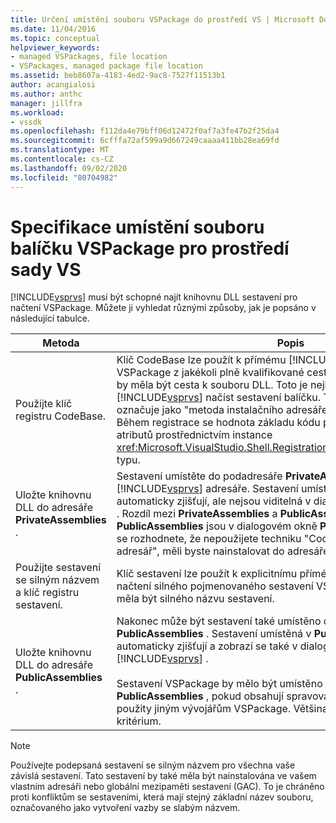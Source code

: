 ```yaml
---
title: Určení umístění souboru VSPackage do prostředí VS | Microsoft Docs
ms.date: 11/04/2016
ms.topic: conceptual
helpviewer_keywords:
- managed VSPackages, file location
- VSPackages, managed package file location
ms.assetid: beb8607a-4183-4ed2-9ac8-7527f11513b1
author: acangialosi
ms.author: anthc
manager: jillfra
ms.workload:
- vssdk
ms.openlocfilehash: f112da4e79bff06d12472f0af7a3fe47b2f25da4
ms.sourcegitcommit: 6cfffa72af599a9d667249caaaa411bb28ea69fd
ms.translationtype: MT
ms.contentlocale: cs-CZ
ms.lasthandoff: 09/02/2020
ms.locfileid: "80704982"
---
```

# <a name="specifying-vspackage-file-location-to-the-vs-shell"></a>Specifikace umístění souboru balíčku VSPackage pro prostředí sady VS
[!INCLUDE[vsprvs](../../code-quality/includes/vsprvs_md.md)] musí být schopné najít knihovnu DLL sestavení pro načtení VSPackage. Můžete ji vyhledat různými způsoby, jak je popsáno v následující tabulce.

| Metoda | Popis |
| - | - |
| Použijte klíč registru CodeBase. | Klíč CodeBase lze použít k přímému [!INCLUDE[vsprvs](../../code-quality/includes/vsprvs_md.md)] načtení sestavení VSPackage z jakékoli plně kvalifikované cesty k souboru. Hodnota klíče by měla být cesta k souboru DLL. Toto je nejlepší způsob, jak [!INCLUDE[vsprvs](../../code-quality/includes/vsprvs_md.md)] načíst sestavení balíčku. Tato technika se někdy označuje jako "metoda instalačního adresáře pro základ kódu/privátní." Během registrace se hodnota základu kódu předává do tříd registračních atributů prostřednictvím instance <xref:Microsoft.VisualStudio.Shell.RegistrationAttribute.RegistrationContext> typu. |
| Uložte knihovnu DLL do adresáře **PrivateAssemblies** . | Sestavení umístěte do podadresáře **PrivateAssemblies** [!INCLUDE[vsprvs](../../code-quality/includes/vsprvs_md.md)] adresáře. Sestavení umístěná v **PrivateAssemblies** se automaticky zjišťují, ale nejsou viditelná v dialogovém okně **Přidat odkazy** . Rozdíl mezi **PrivateAssemblies** a **PublicAssemblies** je, že sestavení v **PublicAssemblies** jsou v dialogovém okně **Přidat odkazy** výčtu. Pokud se rozhodnete, že nepoužijete techniku "CodeBase/Private instalační adresář", měli byste nainstalovat do adresáře **PrivateAssemblies** . |
| Použijte sestavení se silným názvem a klíč registru sestavení. | Klíč sestavení lze použít k explicitnímu přímému [!INCLUDE[vsprvs](../../code-quality/includes/vsprvs_md.md)] načtení silného pojmenovaného sestavení VSPackage. Hodnota klíče by měla být silného názvu sestavení. |
| Uložte knihovnu DLL do adresáře **PublicAssemblies** . | Nakonec může být sestavení také umístěno do podadresáře **PublicAssemblies** . Sestavení umístěná v **PublicAssemblies** se automaticky zjišťují a zobrazí se také v dialogovém okně **Přidat odkazy** v [!INCLUDE[vsprvs](../../code-quality/includes/vsprvs_md.md)] .<br /><br /> Sestavení VSPackage by mělo být umístěno pouze v adresáři **PublicAssemblies** , pokud obsahují spravované součásti, které mají být použity jiným vývojářům VSPackage. Většina sestavení nesplňuje toto kritérium. |

> [!NOTE]
> Používejte podepsaná sestavení se silným názvem pro všechna vaše závislá sestavení. Tato sestavení by také měla být nainstalována ve vašem vlastním adresáři nebo globální mezipaměti sestavení (GAC). To je chráněno proti konfliktům se sestaveními, která mají stejný základní název souboru, označovaného jako vytvoření vazby se slabým názvem.
